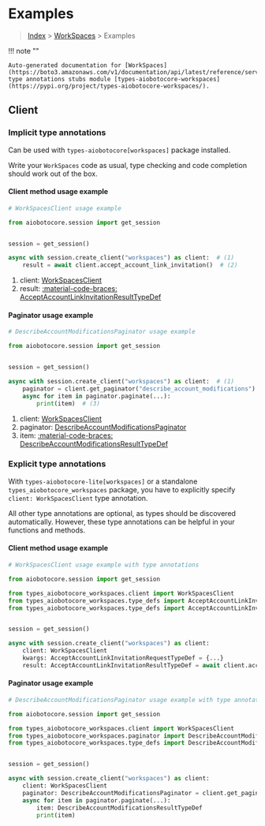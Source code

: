 # Examples

> [Index](../README.md) > [WorkSpaces](./README.md) > Examples

!!! note ""

    Auto-generated documentation for [WorkSpaces](https://boto3.amazonaws.com/v1/documentation/api/latest/reference/services/workspaces.html#workspaces)
    type annotations stubs module [types-aiobotocore-workspaces](https://pypi.org/project/types-aiobotocore-workspaces/).

## Client

### Implicit type annotations

Can be used with `types-aiobotocore[workspaces]` package installed.

Write your `WorkSpaces` code as usual,
type checking and code completion should work out of the box.



#### Client method usage example

```python
# WorkSpacesClient usage example

from aiobotocore.session import get_session


session = get_session()

async with session.create_client("workspaces") as client:  # (1)
    result = await client.accept_account_link_invitation()  # (2)
```

1. client: [WorkSpacesClient](./client.md)
2. result: [:material-code-braces: AcceptAccountLinkInvitationResultTypeDef](./type_defs.md#acceptaccountlinkinvitationresulttypedef)



#### Paginator usage example

```python
# DescribeAccountModificationsPaginator usage example

from aiobotocore.session import get_session


session = get_session()

async with session.create_client("workspaces") as client:  # (1)
    paginator = client.get_paginator("describe_account_modifications")  # (2)
    async for item in paginator.paginate(...):
        print(item)  # (3)
```

1. client: [WorkSpacesClient](./client.md)
2. paginator: [DescribeAccountModificationsPaginator](./paginators.md#describeaccountmodificationspaginator)
3. item: [:material-code-braces: DescribeAccountModificationsResultTypeDef](./type_defs.md#describeaccountmodificationsresulttypedef)




### Explicit type annotations

With `types-aiobotocore-lite[workspaces]`
or a standalone `types_aiobotocore_workspaces` package, you have to explicitly specify
`client: WorkSpacesClient` type annotation.

All other type annotations are optional, as types should be discovered automatically.
However, these type annotations can be helpful in your functions and methods.


#### Client method usage example

```python
# WorkSpacesClient usage example with type annotations

from aiobotocore.session import get_session

from types_aiobotocore_workspaces.client import WorkSpacesClient
from types_aiobotocore_workspaces.type_defs import AcceptAccountLinkInvitationResultTypeDef
from types_aiobotocore_workspaces.type_defs import AcceptAccountLinkInvitationRequestTypeDef


session = get_session()

async with session.create_client("workspaces") as client:
    client: WorkSpacesClient
    kwargs: AcceptAccountLinkInvitationRequestTypeDef = {...}
    result: AcceptAccountLinkInvitationResultTypeDef = await client.accept_account_link_invitation(**kwargs)
```



#### Paginator usage example

```python
# DescribeAccountModificationsPaginator usage example with type annotations

from aiobotocore.session import get_session

from types_aiobotocore_workspaces.client import WorkSpacesClient
from types_aiobotocore_workspaces.paginator import DescribeAccountModificationsPaginator
from types_aiobotocore_workspaces.type_defs import DescribeAccountModificationsResultTypeDef


session = get_session()

async with session.create_client("workspaces") as client:
    client: WorkSpacesClient
    paginator: DescribeAccountModificationsPaginator = client.get_paginator("describe_account_modifications")
    async for item in paginator.paginate(...):
        item: DescribeAccountModificationsResultTypeDef
        print(item)
```


